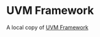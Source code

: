 # UVM Framework

A local copy of [UVM Framework](https://verificationacademy.com/topics/verification-methodology/uvm-framework)
